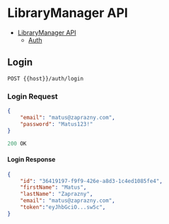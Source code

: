 # LibraryManager API

- [LibraryManager API](#library-manager-api)
  - [Auth](#auth)	

## Login

```
POST {{host}}/auth/login
```


### Login Request

```json
{
	"email": "matus@zaprazny.com",
    "password": "Matus123!"
}
```

```js
200 OK
```

#### Login Response

```json
{
	"id": "36419197-f9f9-426e-a8d3-1c4ed1085fe4", 
	"firstName": "Matus",
	"lastName": "Zaprazny",
	"email": "matus@zaprazny.com",
	"token":"eyJhbGciO...sw5c",
}
```